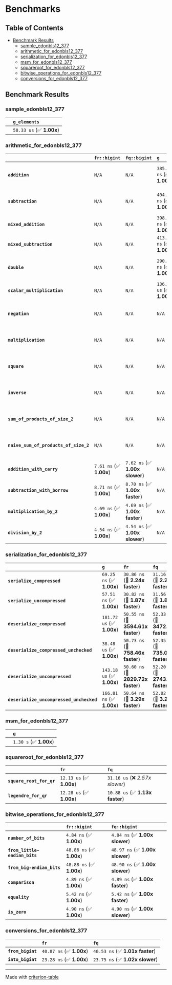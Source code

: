 # Benchmarks

## Table of Contents

- [Benchmark Results](#benchmark-results)
    - [sample_edonbls12_377](#sample_edonbls12_377)
    - [arithmetic_for_edonbls12_377](#arithmetic_for_edonbls12_377)
    - [serialization_for_edonbls12_377](#serialization_for_edonbls12_377)
    - [msm_for_edonbls12_377](#msm_for_edonbls12_377)
    - [squareroot_for_edonbls12_377](#squareroot_for_edonbls12_377)
    - [bitwise_operations_for_edonbls12_377](#bitwise_operations_for_edonbls12_377)
    - [conversions_for_edonbls12_377](#conversions_for_edonbls12_377)

## Benchmark Results

### sample_edonbls12_377

|        | `g_elements`              |
|:-------|:------------------------- |
|        | `58.33 us` (✅ **1.00x**)  |

### arithmetic_for_edonbls12_377

|                                       | `fr::bigint`            | `fq::bigint`                   | `g`                       | `fq`                            | `fr`                             |
|:--------------------------------------|:------------------------|:-------------------------------|:--------------------------|:--------------------------------|:-------------------------------- |
| **`addition`**                        | `N/A`                   | `N/A`                          | `385.63 ns` (✅ **1.00x**) | `8.72 ns` (🚀 **44.24x faster**) | `8.64 ns` (🚀 **44.64x faster**)  |
| **`subtraction`**                     | `N/A`                   | `N/A`                          | `404.61 ns` (✅ **1.00x**) | `8.81 ns` (🚀 **45.95x faster**) | `8.79 ns` (🚀 **46.01x faster**)  |
| **`mixed_addition`**                  | `N/A`                   | `N/A`                          | `398.58 ns` (✅ **1.00x**) | `N/A`                           | `N/A`                            |
| **`mixed_subtraction`**               | `N/A`                   | `N/A`                          | `413.71 ns` (✅ **1.00x**) | `N/A`                           | `N/A`                            |
| **`double`**                          | `N/A`                   | `N/A`                          | `290.86 ns` (✅ **1.00x**) | `5.87 ns` (🚀 **49.53x faster**) | `5.81 ns` (🚀 **50.04x faster**)  |
| **`scalar_multiplication`**           | `N/A`                   | `N/A`                          | `136.72 us` (✅ **1.00x**) | `N/A`                           | `N/A`                            |
| **`negation`**                        | `N/A`                   | `N/A`                          | `N/A`                     | `6.15 ns` (✅ **1.00x faster**)  | `6.15 ns` (✅ **1.00x**)          |
| **`multiplication`**                  | `N/A`                   | `N/A`                          | `N/A`                     | `43.43 ns` (✅ **1.00x slower**) | `43.30 ns` (✅ **1.00x**)         |
| **`square`**                          | `N/A`                   | `N/A`                          | `N/A`                     | `35.40 ns` (✅ **1.00x faster**) | `35.49 ns` (✅ **1.00x**)         |
| **`inverse`**                         | `N/A`                   | `N/A`                          | `N/A`                     | `6.90 us` (✅ **1.01x faster**)  | `7.00 us` (✅ **1.00x**)          |
| **`sum_of_products_of_size_2`**       | `N/A`                   | `N/A`                          | `N/A`                     | `60.98 ns` (✅ **1.02x faster**) | `62.12 ns` (✅ **1.00x**)         |
| **`naive_sum_of_products_of_size_2`** | `N/A`                   | `N/A`                          | `N/A`                     | `89.08 ns` (✅ **1.01x faster**) | `89.86 ns` (✅ **1.00x**)         |
| **`addition_with_carry`**             | `7.61 ns` (✅ **1.00x**) | `7.62 ns` (✅ **1.00x slower**) | `N/A`                     | `N/A`                           | `N/A`                            |
| **`subtraction_with_borrow`**         | `8.71 ns` (✅ **1.00x**) | `8.70 ns` (✅ **1.00x faster**) | `N/A`                     | `N/A`                           | `N/A`                            |
| **`multiplication_by_2`**             | `4.69 ns` (✅ **1.00x**) | `4.69 ns` (✅ **1.00x faster**) | `N/A`                     | `N/A`                           | `N/A`                            |
| **`division_by_2`**                   | `4.54 ns` (✅ **1.00x**) | `4.54 ns` (✅ **1.00x slower**) | `N/A`                     | `N/A`                           | `N/A`                            |

### serialization_for_edonbls12_377

|                                          | `g`                       | `fr`                               | `fq`                                |
|:-----------------------------------------|:--------------------------|:-----------------------------------|:----------------------------------- |
| **`serialize_compressed`**               | `69.25 ns` (✅ **1.00x**)  | `30.86 ns` (🚀 **2.24x faster**)    | `31.16 ns` (🚀 **2.22x faster**)     |
| **`serialize_uncompressed`**             | `57.51 ns` (✅ **1.00x**)  | `30.82 ns` (🚀 **1.87x faster**)    | `31.56 ns` (🚀 **1.82x faster**)     |
| **`deserialize_compressed`**             | `181.72 us` (✅ **1.00x**) | `50.55 ns` (🚀 **3594.61x faster**) | `52.33 ns` (🚀 **3472.95x faster**)  |
| **`deserialize_compressed_unchecked`**   | `38.48 us` (✅ **1.00x**)  | `50.73 ns` (🚀 **758.46x faster**)  | `52.35 ns` (🚀 **735.03x faster**)   |
| **`deserialize_uncompressed`**           | `143.18 us` (✅ **1.00x**) | `50.60 ns` (🚀 **2829.72x faster**) | `52.20 ns` (🚀 **2743.00x faster**)  |
| **`deserialize_uncompressed_unchecked`** | `166.81 ns` (✅ **1.00x**) | `50.64 ns` (🚀 **3.29x faster**)    | `52.02 ns` (🚀 **3.21x faster**)     |

### msm_for_edonbls12_377

|        | `g`                     |
|:-------|:----------------------- |
|        | `1.30 s` (✅ **1.00x**)  |

### squareroot_for_edonbls12_377

|                          | `fr`                     | `fq`                             |
|:-------------------------|:-------------------------|:-------------------------------- |
| **`square_root_for_qr`** | `12.13 us` (✅ **1.00x**) | `31.16 us` (❌ *2.57x slower*)    |
| **`legendre_for_qr`**    | `12.28 us` (✅ **1.00x**) | `10.88 us` (✅ **1.13x faster**)  |

### bitwise_operations_for_edonbls12_377

|                               | `fr::bigint`             | `fq::bigint`                     |
|:------------------------------|:-------------------------|:-------------------------------- |
| **`number_of_bits`**          | `4.84 ns` (✅ **1.00x**)  | `4.84 ns` (✅ **1.00x slower**)   |
| **`from_little-endian_bits`** | `48.86 ns` (✅ **1.00x**) | `48.97 ns` (✅ **1.00x slower**)  |
| **`from_big-endian_bits`**    | `48.88 ns` (✅ **1.00x**) | `48.90 ns` (✅ **1.00x slower**)  |
| **`comparison`**              | `4.89 ns` (✅ **1.00x**)  | `4.89 ns` (✅ **1.00x faster**)   |
| **`equality`**                | `5.42 ns` (✅ **1.00x**)  | `5.42 ns` (✅ **1.00x faster**)   |
| **`is_zero`**                 | `4.90 ns` (✅ **1.00x**)  | `4.90 ns` (✅ **1.00x slower**)   |

### conversions_for_edonbls12_377

|                   | `fr`                     | `fq`                             |
|:------------------|:-------------------------|:-------------------------------- |
| **`from_bigint`** | `40.87 ns` (✅ **1.00x**) | `40.53 ns` (✅ **1.01x faster**)  |
| **`into_bigint`** | `23.28 ns` (✅ **1.00x**) | `23.75 ns` (✅ **1.02x slower**)  |

---
Made with [criterion-table](https://github.com/nu11ptr/criterion-table)

